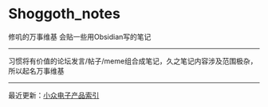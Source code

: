 # Shoggoth_notes

修叽的万事维基 会贴一些用Obsidian写的笔记

---

习惯将有价值的论坛发言/帖子/meme组合成笔记，久之笔记内容涉及范围极杂，所以起名万事维基

---

最近更新：[小众电子产品索引](知识/电子知识/硬件设备/小众电子产品索引/小众电子产品索引.md)
